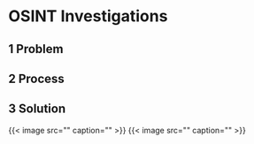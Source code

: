 # OSINT Investigations

## 1 Problem

## 2 Process

## 3 Solution
{{< image src="" caption="" >}}
{{< image src="" caption="" >}}

